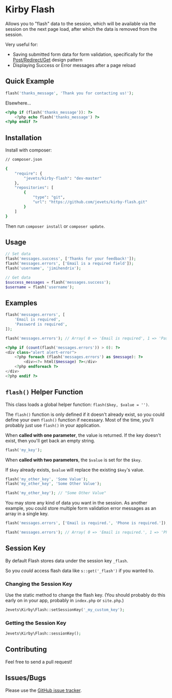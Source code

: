 # Kirby Flash

Allows you to "flash" data to the session, which will be available via the session on the next page load, after which the data is removed from the session.

Very useful for:

- Saving submitted form data for form validation, specifically for the [Post/Redirect/Get](https://en.wikipedia.org/wiki/Post/Redirect/Get) design pattern
- Displaying Success or Error messages after a page reload

## Quick Example

```php
flash('thanks_message', 'Thank you for contacting us!');
```

Elsewhere...

```php
<?php if (flash('thanks_message')): ?>
    <?php echo flash('thanks_message') ?>
<?php endif ?>
```

## Installation

Install with composer:

```bash
// composer.json

{
    "require": {
        "jevets/kirby-flash": "dev-master"
    },
    "repositories": [
        {
            "type": "git",
            "url": "https://github.com/jevets/kirby-flash.git"
        }
    ]
}
```

Then run `composer install` or `composer update`.

## Usage

```php
// Set data
flash('messages.success', ['Thanks for your feedback!']);
flash('messages.errors', ['Email is a required field']);
flash('username', 'jimihendrix');

// Get data
$success_messages = flash('messages.success');
$username = flash('username');
```

## Examples

```php
flash('messages.errors', [
    'Email is required',
    'Password is required',
]);

flash('messages.errors'); // Array( 0 => 'Email is required', 1 => 'Password is required' )
```

```php
<?php if (count(flash('messages.errors')) > 0): ?>
<div class="alert alert-error">
    <?php foreach (flash('messages.errors') as $message): ?>
        <div><?= html($message) ?></div>
    <?php endforeach ?>
</div>
<?php endif ?>
```

## `flash()` Helper Function

This class loads a global helper function: `flash($key, $value = '')`.

The `flash()` function is only defined if it doesn't already exist, so you could define your own `flash()` function if necessary. Most of the time, you'll probably just use `flash()` in your application.

When **called with one parameter**, the value is returned. If the key doesn't exist, then you'll get back an empty string.

```php
flash('my_key');
```

When **called with two parameters**, the `$value` is set for the `$key`. 

If `$key` already exists, `$value` will replace the existing `$key`'s value.

```php
flash('my_other_key', 'Some Value');
flash('my_other_key', 'Some Other Value');

flash('my_other_key'); // "Some Other Value"
```

You may store any kind of data you want in the session. As another example, you could store multiple form validation error messages as an array in a single key.

```php
flash('messages.errors', ['Email is required.', 'Phone is required.']);

flash('messages.errors'); // Array( 0 => 'Email is required.', 1 => 'Phone is required.' )
```

## Session Key

By default Flash stores data under the session key `_flash`.

So you *could* access flash data like `s::get('_flash')` if you wanted to.

### Changing the Session Key

Use the static method to change the flash key. (You should probably do this early on in your app, probably in `index.php` or `site.php`.)

```php
Jevets\Kirby\Flash::setSessionKey('_my_custom_key');
```

### Getting the Session Key

```php
Jevets\Kirby\Flash::sessionKey();
```


## Contributing

Feel free to send a pull request!

## Issues/Bugs

Please use the [GitHub issue tracker](https://github.com/jevets/kirby-flash/issues).